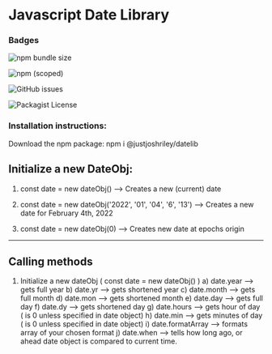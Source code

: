 # Javascript Date Library

### Badges
![npm bundle size](https://img.shields.io/bundlephobia/min/@justjoshriley/datelib?style=for-the-badge)

![npm (scoped)](https://img.shields.io/npm/v/@justjoshriley/datelib?style=for-the-badge)

![GitHub issues](https://img.shields.io/github/issues/justjoshriley/DateLibrary?style=for-the-badge)

![Packagist License](https://img.shields.io/packagist/l/justjoshriley/DateLibrary?style=flat-square)

### Installation instructions:
 Download the npm package:
 npm i @justjoshriley/datelib

## Initialize a new DateObj:

1) const date = new dateObj() --> 
Creates a new (current) date

2) const date = new dateObj('2022', '01', '04', '6', '13') --> Creates a new date for February 4th, 2022

3) const date = new dateObj(0) --> 
Creates new date at epochs origin

---------------------------------------------------------------

## Calling methods
1) Initialize a new dateObj ( const date = new dateObj() )
    a) date.year --> gets full year
    b) date.yr --> gets shortened year
    c) date.month --> gets full month
    d) date.mon --> gets shortened month
    e) date.day --> gets full day
    f) date.dy --> gets shortened day
    g) date.hours --> gets hour of day ( is 0 unless specified in date object)
    h) date.min --> gets minutes of day ( is 0 unless specified in date object)
    i) date.formatArray --> formats array of your chosen format
    j) date.when --> tells how long ago, or ahead date object is compared to current time.